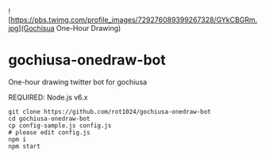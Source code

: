 ![https://pbs.twimg.com/profile_images/729276089399267328/GYkCBGRm.jpg](Gochisua One-Hour Drawing)

# gochiusa-onedraw-bot

One-hour drawing twitter bot for gochiusa

REQUIRED: Node.js v6.x

```
git clone https://github.com/rot1024/gochiusa-onedraw-bot
cd gochiusa-onedraw-bot
cp config-sample.js config.js
# please edit config.js
npm i
npm start
```
